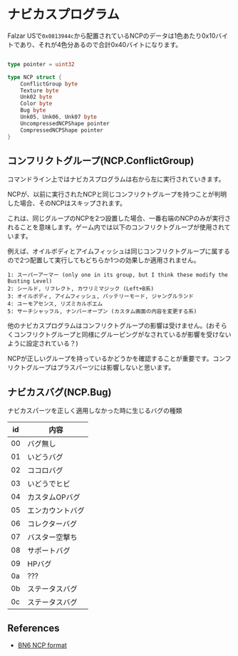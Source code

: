 # ナビカスプログラム

Falzar USで`0x0813944c`から配置されているNCPのデータは1色あたり0x10バイトであり、それが4色分あるので合計0x40バイトになります。

```go

type pointer = uint32

type NCP struct {
    ConflictGroup byte
    Texture byte
    Unk02 byte
    Color byte
    Bug byte
    Unk05, Unk06, Unk07 byte
    UncompressedNCPShape pointer
    CompressedNCPShape pointer
}
```

## コンフリクトグループ(NCP.ConflictGroup)

コマンドライン上ではナビカスプログラムは右から左に実行されていきます。

NCPが、以前に実行されたNCPと同じコンフリクトグループを持つことが判明した場合、そのNCPはスキップされます。

これは、同じグループのNCPを2つ設置した場合、一番右端のNCPのみが実行されることを意味します。ゲーム内では以下のコンフリクトグループが使用されています。

例えば、オイルボディとアイムフィッシュは同じコンフリクトグループに属するので2つ配置して実行してもどちらか1つの効果しか適用されません。

```
1: スーパーアーマー (only one in its group, but I think these modify the Busting Level)
2: シールド, リフレクト, カワリミマジック (Left+B系)
3: オイルボディ, アイムフィッシュ, バッテリーモード, ジャングルランド
4: ユーモアセンス, リズミカルポエム
5: サーチシャッフル, ナンバーオープン (カスタム画面の内容を変更する系)
```

他のナビカスプログラムはコンフリクトグループの影響は受けません。(おそらくコンフリクトグループと同様にグルーピングがなされているが影響を受けないように設定されている？)

NCPが正しいグループを持っているかどうかを確認することが重要です。コンフリクトグループはプラスパーツには影響しないと思います。

## ナビカスバグ(NCP.Bug)

ナビカスパーツを正しく適用しなかった時に生じるバグの種類

 id | 内容
 -- | -- 
 00 | バグ無し
 01 | いどうバグ
 02 | ココロバグ
 03 | いどうでヒビ
 04 | カスタムOPバグ
 05 | エンカウントバグ
 06 | コレクターバグ
 07 | バスター空撃ち
 08 | サポートバグ
 09 | HPバグ
 0a | ???
 0b | ステータスバグ
 0c | ステータスバグ

## References

- [BN6 NCP format](https://forums.therockmanexezone.com/bn6-ncp-format-t5257.html)